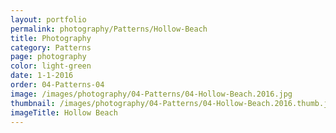 ```yaml
---
layout: portfolio
permalink: photography/Patterns/Hollow-Beach
title: Photography
category: Patterns
page: photography
color: light-green
date: 1-1-2016
order: 04-Patterns-04
image: /images/photography/04-Patterns/04-Hollow-Beach.2016.jpg
thumbnail: /images/photography/04-Patterns/04-Hollow-Beach.2016.thumb.jpg
imageTitle: Hollow Beach
---
```

